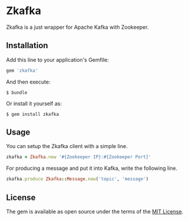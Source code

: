 # Zkafka

Zkafka is a just wrapper for Apache Kafka with Zookeeper.

## Installation

Add this line to your application's Gemfile:

```ruby
gem 'zkafka'
```

And then execute:

    $ bundle

Or install it yourself as:

    $ gem install zkafka

## Usage

You can setup the Zkafka client with a simple line.

```ruby
zkafka = Zkafka.new '#{Zookeeper IP}:#{Zookeeper Port}'
```

For producing a message and put it into Kafka, write the following line.

```ruby
zkafka.produce Zkafka::Message.new('topic', 'message')
```

## License

The gem is available as open source under the terms of the [MIT License](http://opensource.org/licenses/MIT).

